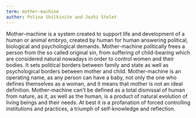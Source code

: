 ```yaml
---
term: mother-machine
author: Polina Shilkinite and Jozhi Stolet
---
```

Mother-machine is a system created to support life and development of a human or animal embryo, created by human for human answering political, biological and psychological demands. Mother-machine politically frees a person from the so called original sin, from suffering of child-bearing which are considered natural nowadays in order to control women and their bodies. It sets political borders between family and state as well as psychological borders between mother and child. Mother-machine is an operating name, as any person can have a baby, not only the one who defines themselves as a woman, and it means that mother is not an ideal definition. Mother-machine can't be defined as a total dismissal of human from nature, as it, as well as the human, is a product of natural evolution of living beings and their needs. At best it is a profanation of forced controlling institutions and practices, a triumph of self-knowledge and reflection.